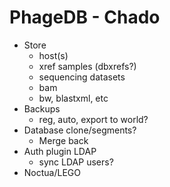 # PhageDB - Chado

- Store
    - host(s)
    - xref samples (dbxrefs?)
    - sequencing datasets
    - bam
    - bw, blastxml, etc
- Backups
    - reg, auto, export to world?
- Database clone/segments?
    - Merge back
- Auth plugin LDAP
    - sync LDAP users?
- Noctua/LEGO

